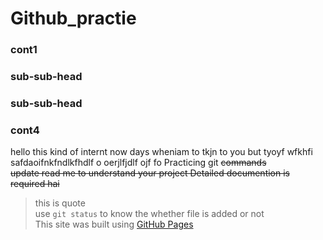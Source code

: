 # Github_practie
### cont1
### sub-sub-head
### sub-sub-head
### cont4
hello this kind of internt  now days wheniam to tkjn to you but tyoyf wfkhfi safdaoifnkfndlkfhdlf o oerjlfjdlf ojf fo
Practicing git ~~commands<br/>update read me to understand your project 
Detailed documention is required hai~~
> this is quote  
 use `git status` to know the whether file is added or not  
This site was built using [GitHub Pages](https://pages.github.com/)
